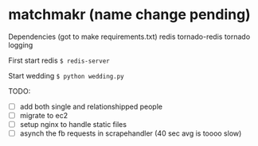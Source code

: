 matchmakr (name change pending)
=========
Dependencies (got to make requirements.txt)
redis
tornado-redis
tornado
logging


First start redis 
` $ redis-server `

Start wedding
` $ python wedding.py `


TODO:
- [ ] add both single and relationshipped people
- [ ] migrate to ec2
- [ ] setup nginx to handle static files
- [ ] asynch the fb requests in scrapehandler (40 sec avg is toooo slow)
